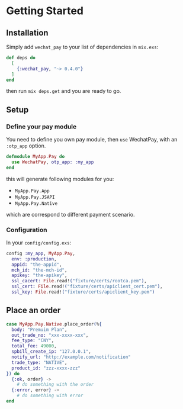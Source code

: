 # Getting Started

## Installation

Simply add `wechat_pay` to your list of dependencies in `mix.exs`:

```elixir
def deps do
  [
    {:wechat_pay, "~> 0.4.0"}
  ]
end
```

then run `mix deps.get` and you are ready to go.

## Setup

### Define your pay module

You need to define you own pay module, then `use` WechatPay, with an `:otp_app`
option.

```elixir
defmodule MyApp.Pay do
  use WechatPay, otp_app: :my_app
end
```

this will generate following modules for you:

- `MyApp.Pay.App`
- `MyApp.Pay.JSAPI`
- `MyApp.Pay.Native`

which are correspond to different payment scenario.

### Configuration

In your `config/config.exs`:

```elixir
config :my_app, MyApp.Pay,
  env: :production,
  appid: "the-appid",
  mch_id: "the-mch-id",
  apikey: "the-apikey",
  ssl_cacert: File.read!("fixture/certs/rootca.pem"),
  ssl_cert: File.read!("fixture/certs/apiclient_cert.pem"),
  ssl_key: File.read!("fixture/certs/apiclient_key.pem")
```

## Place an order

```elixir
case MyApp.Pay.Native.place_order(%{
  body: "Premuim Plan",
  out_trade_no: "xxx-xxxx-xxx",
  fee_type: "CNY",
  total_fee: 49000,
  spbill_create_ip: "127.0.0.1",
  notify_url: "http://example.com/notification"
  trade_type: "NATIVE",
  product_id: "zzz-xxxx-zzz"
}) do
  {:ok, order} ->
    # do something with the order
  {:error, error} ->
    # do something with error
end
```

